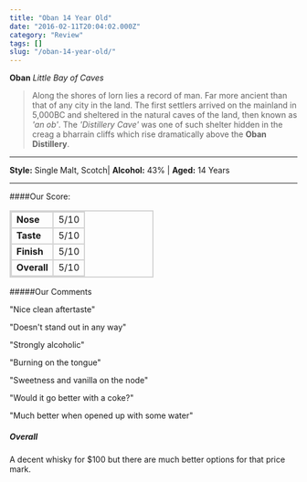 ```yaml
---
title: "Oban 14 Year Old"
date: "2016-02-11T20:04:02.000Z"
category: "Review"
tags: []
slug: "/oban-14-year-old/"
---
```

**Oban** *Little Bay of Caves*

>Along the shores of lorn lies a record of man. Far more ancient than that of any city in the land. The first settlers arrived on the mainland in 5,000BC and sheltered in the natural caves of the land, then known as *'an ob'*. The *'Distillery Cave'* was one of such shelter hidden in the creag a bharrain cliffs which rise dramatically above the **Oban Distillery**.


---

**Style:** Single Malt, Scotch| **Alcohol:** 43% | **Aged:** 14 Years

---

####Our Score:


<style>
.grey {
    font-weight: bold;
}
td {
    border: 2px solid lightgrey;
}

table {
    width: 50%;
    border: 2px solid lightgrey;

}
</style>
<table class="score-table">
<tr>
<td class="grey">Nose</td><td>5/10</td>
</tr>
<tr>
<td class="grey">Taste</td><td>5/10</td>
</tr>
<tr>
<td class="grey">Finish</td><td>5/10</td>
</tr>
<tr>
<td class="grey">Overall</td><td>5/10</td>
</tr>
</table>

#####Our Comments

"Nice clean aftertaste"

"Doesn't stand out in any way"

"Strongly alcoholic"

"Burning on the tongue"

"Sweetness and vanilla on the node"

"Would it go better with a coke?"

"Much better when opened up with some water"

##### Overall
A decent whisky for $100 but there are much better options for that price mark. 
    